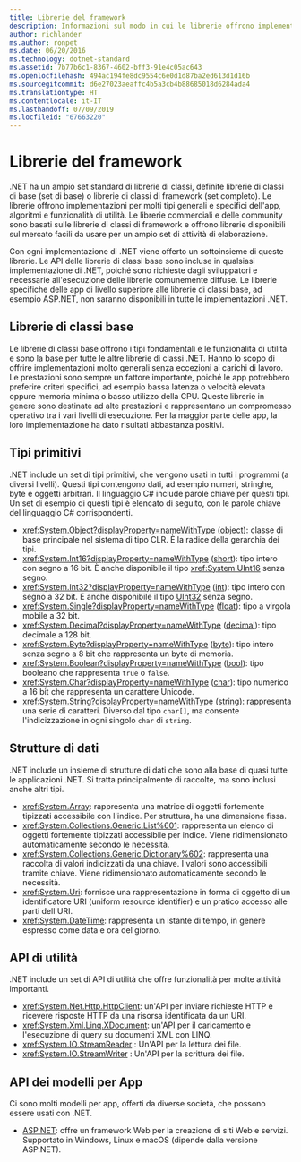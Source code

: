 ```yaml
---
title: Librerie del framework
description: Informazioni sul modo in cui le librerie offrono implementazioni per molti tipi generali e specifici dell'app, algoritmi e funzionalità di utilità.
author: richlander
ms.author: ronpet
ms.date: 06/20/2016
ms.technology: dotnet-standard
ms.assetid: 7b77b6c1-8367-4602-bff3-91e4c05ac643
ms.openlocfilehash: 494ac194fe8dc9554c6e0d1d87ba2ed613d1d16b
ms.sourcegitcommit: d6e27023aeaffc4b5a3cb4b88685018d6284ada4
ms.translationtype: HT
ms.contentlocale: it-IT
ms.lasthandoff: 07/09/2019
ms.locfileid: "67663220"
---
```

# <a name="framework-libraries"></a>Librerie del framework

.NET ha un ampio set standard di librerie di classi, definite librerie di classi di base (set di base) o librerie di classi di framework (set completo). Le librerie offrono implementazioni per molti tipi generali e specifici dell'app, algoritmi e funzionalità di utilità. Le librerie commerciali e delle community sono basati sulle librerie di classi di framework e offrono librerie disponibili sul mercato facili da usare per un ampio set di attività di elaborazione.

Con ogni implementazione di .NET viene offerto un sottoinsieme di queste librerie. Le API delle librerie di classi base sono incluse in qualsiasi implementazione di .NET, poiché sono richieste dagli sviluppatori e necessarie all'esecuzione delle librerie comunemente diffuse. Le librerie specifiche delle app di livello superiore alle librerie di classi base, ad esempio ASP.NET, non saranno disponibili in tutte le implementazioni .NET.

## <a name="base-class-libraries"></a>Librerie di classi base

Le librerie di classi base offrono i tipi fondamentali e le funzionalità di utilità e sono la base per tutte le altre librerie di classi .NET. Hanno lo scopo di offrire implementazioni molto generali senza eccezioni ai carichi di lavoro. Le prestazioni sono sempre un fattore importante, poiché le app potrebbero preferire criteri specifici, ad esempio bassa latenza o velocità elevata oppure memoria minima o basso utilizzo della CPU. Queste librerie in genere sono destinate ad alte prestazioni e rappresentano un compromesso operativo tra i vari livelli di esecuzione. Per la maggior parte delle app, la loro implementazione ha dato risultati abbastanza positivi.

## <a name="primitive-types"></a>Tipi primitivi

.NET include un set di tipi primitivi, che vengono usati in tutti i programmi (a diversi livelli). Questi tipi contengono dati, ad esempio numeri, stringhe, byte e oggetti arbitrari. Il linguaggio C# include parole chiave per questi tipi. Un set di esempio di questi tipi è elencato di seguito, con le parole chiave del linguaggio C# corrispondenti.

* <xref:System.Object?displayProperty=nameWithType> ([object](../csharp/language-reference/keywords/object.md)): classe di base principale nel sistema di tipo CLR. È la radice della gerarchia dei tipi.
* <xref:System.Int16?displayProperty=nameWithType> ([short](../csharp/language-reference/builtin-types/integral-numeric-types.md)): tipo intero con segno a 16 bit. È anche disponibile il tipo <xref:System.UInt16> senza segno.
* <xref:System.Int32?displayProperty=nameWithType> ([int](../csharp/language-reference/builtin-types/integral-numeric-types.md)): tipo intero con segno a 32 bit. È anche disponibile il tipo [UInt32](../csharp/language-reference/builtin-types/integral-numeric-types.md) senza segno.
* <xref:System.Single?displayProperty=nameWithType> ([float](../csharp/language-reference/builtin-types/floating-point-numeric-types.md)): tipo a virgola mobile a 32 bit.
* <xref:System.Decimal?displayProperty=nameWithType> ([decimal](../csharp/language-reference/builtin-types/floating-point-numeric-types.md)): tipo decimale a 128 bit.
* <xref:System.Byte?displayProperty=nameWithType> ([byte](../csharp/language-reference/builtin-types/integral-numeric-types.md)): tipo intero senza segno a 8 bit che rappresenta un byte di memoria.
* <xref:System.Boolean?displayProperty=nameWithType> ([bool](../csharp/language-reference/keywords/bool.md)): tipo booleano che rappresenta `true` o `false`.
* <xref:System.Char?displayProperty=nameWithType> ([char](../csharp/language-reference/keywords/char.md)): tipo numerico a 16 bit che rappresenta un carattere Unicode.
* <xref:System.String?displayProperty=nameWithType> ([string](../csharp/language-reference/keywords/string.md)): rappresenta una serie di caratteri. Diverso dal tipo `char[]`, ma consente l'indicizzazione in ogni singolo `char` di `string`.

## <a name="data-structures"></a>Strutture di dati

.NET include un insieme di strutture di dati che sono alla base di quasi tutte le applicazioni .NET. Si tratta principalmente di raccolte, ma sono inclusi anche altri tipi.

* <xref:System.Array>: rappresenta una matrice di oggetti fortemente tipizzati accessibile con l'indice. Per struttura, ha una dimensione fissa.
* <xref:System.Collections.Generic.List%601>: rappresenta un elenco di oggetti fortemente tipizzati accessibile per indice. Viene ridimensionato automaticamente secondo le necessità.
* <xref:System.Collections.Generic.Dictionary%602>: rappresenta una raccolta di valori indicizzati da una chiave. I valori sono accessibili tramite chiave. Viene ridimensionato automaticamente secondo le necessità.
* <xref:System.Uri>: fornisce una rappresentazione in forma di oggetto di un identificatore URI (uniform resource identifier) e un pratico accesso alle parti dell'URI.
* <xref:System.DateTime>: rappresenta un istante di tempo, in genere espresso come data e ora del giorno.

## <a name="utility-apis"></a>API di utilità

.NET include un set di API di utilità che offre funzionalità per molte attività importanti.

* <xref:System.Net.Http.HttpClient>: un'API per inviare richieste HTTP e ricevere risposte HTTP da una risorsa identificata da un URI.
* <xref:System.Xml.Linq.XDocument>: un'API per il caricamento e l'esecuzione di query su documenti XML con LINQ.
* <xref:System.IO.StreamReader> : Un'API per la lettura dei file. 
* <xref:System.IO.StreamWriter> : Un'API per la scrittura dei file.

## <a name="app-model-apis"></a>API dei modelli per App

Ci sono molti modelli per app, offerti da diverse società, che possono essere usati con .NET.

* [ASP.NET](https://www.asp.net): offre un framework Web per la creazione di siti Web e servizi. Supportato in Windows, Linux e macOS (dipende dalla versione ASP.NET).
